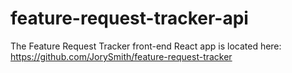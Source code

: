# feature-request-tracker-api

The Feature Request Tracker front-end React app is located here: https://github.com/JorySmith/feature-request-tracker
